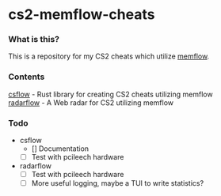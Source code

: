 # cs2-memflow-cheats
### What is this?
This is a repository for my CS2 cheats which utilize [memflow](https://github.com/memflow/memflow).

### Contents
[csflow](csflow/README.md) - Rust library for creating CS2 cheats utilizing memflow  
[radarflow](radarflow/README.md) - A Web radar for CS2 utilizing memflow

### Todo
- csflow
    - [] Documentation
    - [ ] Test with pcileech hardware
- radarflow
    - [ ] Test with pcileech hardware
    - [ ] More useful logging, maybe a TUI to write statistics?